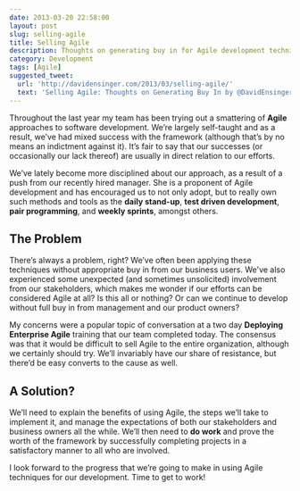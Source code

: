 ```yaml
---
date: 2013-03-20 22:58:00
layout: post
slug: selling-agile
title: Selling Agile
description: Thoughts on generating buy in for Agile development techniques in an organization.
category: Development
tags: [Agile]
suggested_tweet:
  url: 'http://davidensinger.com/2013/03/selling-agile/'
  text: 'Selling Agile: Thoughts on Generating Buy In by @DavidEnsinger #Agile'
---
```


Throughout the last year my team has been trying out a smattering of **Agile** approaches to software development. We’re largely self-taught and as a result, we’ve had mixed success with the framework (although that’s by no means an indictment against it). It’s fair to say that our successes (or occasionally our lack thereof) are usually in direct relation to our efforts.

We’ve lately become more disciplined about our approach, as a result of a push from our recently hired manager. She is a proponent of Agile development and has encouraged us to not only adopt, but to really own such methods and tools as the **daily stand-up**, **test driven development**, **pair programming**, and **weekly sprints**, amongst others.

## The Problem
There’s always a problem, right? We’ve often been applying these techniques without appropriate buy in from our business users. We've also experienced some unexpected (and sometimes unsolicited) involvement from our stakeholders, which makes me wonder if our efforts can be considered Agile at all? Is this all or nothing? Or can we continue to develop without full buy in from management and our product owners?

My concerns were a popular topic of conversation at a two day **Deploying Enterprise Agile** training that our team completed today. The consensus was that it would be difficult to sell Agile to the entire organization, although we certainly should try. We’ll invariably have our share of resistance, but there’d be easy converts to the cause as well.

## A Solution?
We’ll need to explain the benefits of using Agile, the steps we’ll take to implement it, and manage the expectations of both our stakeholders and business owners all the while. We’ll then need to **do work** and prove the worth of the framework by successfully completing projects in a satisfactory manner to all who are involved.

I look forward to the progress that we’re going to make in using Agile techniques for our development. Time to get to work!
